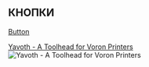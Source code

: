 ## КНОПКИ
[Button](https://github.com/VoronDesign/VoronUsers/tree/d12de430f6a74babc3274e4cb8d9c1a5bcd90043/printer_mods/xbst_/V2.4_Skirt_Buttons)

[Yavoth - A Toolhead for Voron Printers](https://github.com/chirpy2605/voron/tree/main/V0/Yavoth)
![Yavoth - A Toolhead for Voron Printers](https://github.com/chirpy2605/voron/raw/main/V0/Yavoth/images/yavoth_front.png)
